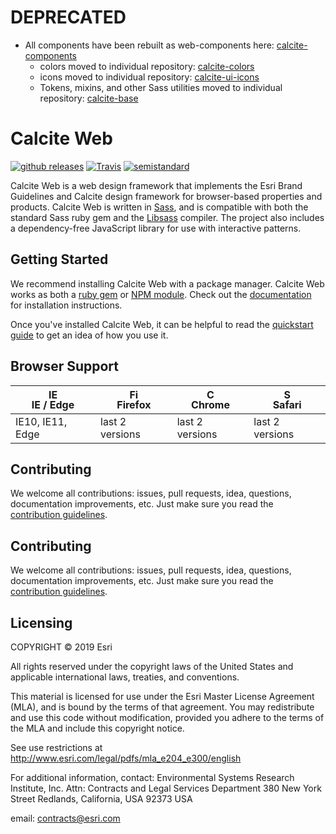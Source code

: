 # DEPRECATED

- All components have been rebuilt as web-components here: [calcite-components](https://github.com/Esri/calcite-components)
    - colors moved to individual repository: [calcite-colors](https://github.com/Esri/calcite-colors)
    - icons moved to individual repository: [calcite-ui-icons](https://github.com/Esri/calcite-ui-icons)
    - Tokens, mixins, and other Sass utilities moved to individual repository: [calcite-base](https://github.com/Esri/calcite-base)
 


# Calcite Web

[![github releases][github-img]][github-url] [![Travis](https://img.shields.io/travis/Esri/calcite-web.svg?style=flat-square)](https://travis-ci.org/Esri/calcite-web) [![semistandard][semistandard-img]][semistandard-url]

[github-img]: https://img.shields.io/github/release/Esri/calcite-web.svg?style=flat-square
[github-url]: https://github.com/Esri/calcite-web/releases
[semistandard-img]: https://img.shields.io/badge/code%20style-semistandard-brightgreen.svg?style=flat-square
[semistandard-url]: https://github.com/Flet/semistandard

Calcite Web is a web design framework that implements the Esri Brand Guidelines and Calcite design framework for browser-based properties and products. Calcite Web is written in [Sass](http://sass-lang.com/), and is compatible with both the standard Sass ruby gem and the [Libsass](http://libsass.org/) compiler. The project also includes a dependency-free JavaScript library for use with interactive patterns.

## Getting Started

We recommend installing Calcite Web with a package manager. Calcite Web works as both a [ruby gem](http://esri.github.io/calcite-web/documentation/#ruby-gem) or [NPM module](http://esri.github.io/calcite-web/documentation/#npm). Check out the [documentation](http://esri.github.io/calcite-web/documentation/) for installation instructions.

Once you've installed Calcite Web, it can be helpful to read the [quickstart guide](http://esri.github.io/calcite-web/guides/quickstart/) to get an idea of how you use it.

## Browser Support

| <img src="https://raw.githubusercontent.com/godban/browsers-support-badges/master/src/images/edge.png" alt="IE / Edge" width="16px" height="16px" /></br>IE / Edge | <img src="https://raw.githubusercontent.com/godban/browsers-support-badges/master/src/images/firefox.png" alt="Firefox" width="16px" height="16px" /></br>Firefox | <img src="https://raw.githubusercontent.com/godban/browsers-support-badges/master/src/images/chrome.png" alt="Chrome" width="16px" height="16px" /></br>Chrome | <img src="https://raw.githubusercontent.com/godban/browsers-support-badges/master/src/images/safari.png" alt="Safari" width="16px" height="16px" /></br>Safari |
| -------------- | ------------- | ------------- | ------------- |
|IE10, IE11, Edge|last 2 versions|last 2 versions|last 2 versions|

## Contributing

We welcome all contributions: issues, pull requests, idea, questions, documentation improvements, etc. Just make sure you read the [contribution guidelines](./CONTRIBUTING.md).

## Contributing

We welcome all contributions: issues, pull requests, idea, questions, documentation improvements, etc. Just make sure you read the [contribution guidelines](./CONTRIBUTING.md).

## Licensing

COPYRIGHT © 2019 Esri

All rights reserved under the copyright laws of the United States and applicable international laws, treaties, and conventions.

This material is licensed for use under the Esri Master License Agreement (MLA), and is bound by the terms of that agreement. You may redistribute and use this code without modification, provided you adhere to the terms of the MLA and include this copyright notice.

See use restrictions at http://www.esri.com/legal/pdfs/mla_e204_e300/english

For additional information, contact: Environmental Systems Research Institute, Inc. Attn: Contracts and Legal Services Department 380 New York Street Redlands, California, USA 92373 USA

email: contracts@esri.com

